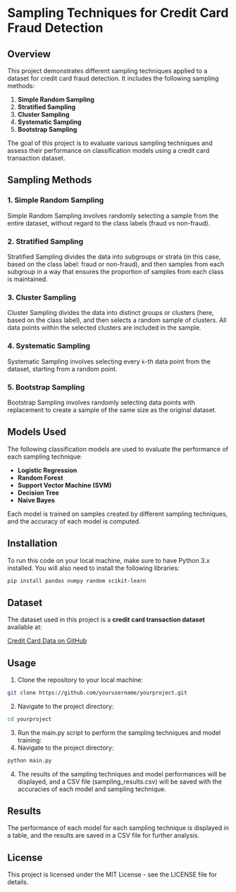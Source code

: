 # Sampling Techniques for Credit Card Fraud Detection

## Overview

This project demonstrates different sampling techniques applied to a dataset for credit card fraud detection. It includes the following sampling methods:

1. **Simple Random Sampling**
2. **Stratified Sampling**
3. **Cluster Sampling**
4. **Systematic Sampling**
5. **Bootstrap Sampling**

The goal of this project is to evaluate various sampling techniques and assess their performance on classification models using a credit card transaction dataset.

## Sampling Methods

### 1. Simple Random Sampling
Simple Random Sampling involves randomly selecting a sample from the entire dataset, without regard to the class labels (fraud vs non-fraud).

### 2. Stratified Sampling
Stratified Sampling divides the data into subgroups or strata (in this case, based on the class label: fraud or non-fraud), and then samples from each subgroup in a way that ensures the proportion of samples from each class is maintained.

### 3. Cluster Sampling
Cluster Sampling divides the data into distinct groups or clusters (here, based on the class label), and then selects a random sample of clusters. All data points within the selected clusters are included in the sample.

### 4. Systematic Sampling
Systematic Sampling involves selecting every `k`-th data point from the dataset, starting from a random point.

### 5. Bootstrap Sampling
Bootstrap Sampling involves randomly selecting data points with replacement to create a sample of the same size as the original dataset.

## Models Used

The following classification models are used to evaluate the performance of each sampling technique:

- **Logistic Regression**
- **Random Forest**
- **Support Vector Machine (SVM)**
- **Decision Tree**
- **Naive Bayes**

Each model is trained on samples created by different sampling techniques, and the accuracy of each model is computed.

## Installation

To run this code on your local machine, make sure to have Python 3.x installed. You will also need to install the following libraries:

```bash
pip install pandas numpy random scikit-learn
```

## Dataset

The dataset used in this project is a **credit card transaction dataset** available at:

[Credit Card Data on GitHub](https://raw.githubusercontent.com/AnjulaMehto/Sampling_Assignment/main/Creditcard_data.csv)

## Usage

1. Clone the repository to your local machine:

```bash
git clone https://github.com/yourusername/yourproject.git
```

2. Navigate to the project directory:
```bash
cd yourproject
```

3. Run the main.py script to perform the sampling techniques and model training:
2. Navigate to the project directory:
```bash
python main.py
```

4. The results of the sampling techniques and model performances will be displayed, and a CSV file (sampling_results.csv) will be saved with the accuracies of each model and sampling technique.

## Results
The performance of each model for each sampling technique is displayed in a table, and the results are saved in a CSV file for further analysis.

## License
This project is licensed under the MIT License - see the 
LICENSE file for details.